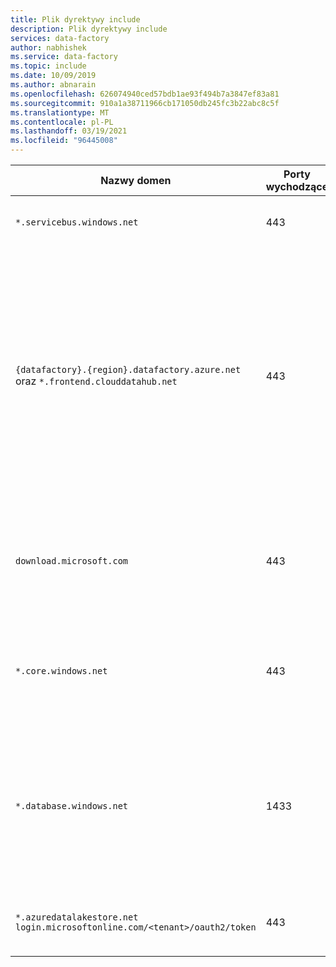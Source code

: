 ```yaml
---
title: Plik dyrektywy include
description: Plik dyrektywy include
services: data-factory
author: nabhishek
ms.service: data-factory
ms.topic: include
ms.date: 10/09/2019
ms.author: abnarain
ms.openlocfilehash: 626074940ced57bdb1ae93f494b7a3847ef83a81
ms.sourcegitcommit: 910a1a38711966cb171050db245fc3b22abc8c5f
ms.translationtype: MT
ms.contentlocale: pl-PL
ms.lasthandoff: 03/19/2021
ms.locfileid: "96445008"
---
```

| Nazwy domen                  | Porty wychodzące | Opis                              |
| ----------------------------- | -------------- | ---------------------------------------- |
| `*.servicebus.windows.net`    | 443            | Wymagane przez własne środowisko Integration Runtime do interaktywnego tworzenia. |
| `{datafactory}.{region}.datafactory.azure.net`<br> oraz `*.frontend.clouddatahub.net` | 443            | Wymagane przez własne środowisko Integration Runtime do nawiązywania połączenia z usługą Data Factory. <br>W przypadku nowych utworzonych Data Factory Znajdź nazwę FQDN z własnego klucza Integration Runtime, który jest w formacie {DataFactory}. {Region}. DataFactory. Azure. NET. W przypadku starej fabryki danych, jeśli nie widzisz nazwy FQDN w kluczu integracji samodzielnej, zamiast tego należy użyć *. frontend.clouddatahub.net. |
| `download.microsoft.com`    | 443            | Wymagane przez własne środowisko Integration Runtime do pobierania aktualizacji. Jeśli została wyłączona funkcja autoaktualizowania, możesz pominąć konfigurowanie tej domeny. |
| `*.core.windows.net`          | 443            | Używany przez własne środowisko Integration Runtime do nawiązywania połączenia z kontem usługi Azure Storage w przypadku korzystania z funkcji [kopiowania etapowego](../articles/data-factory/copy-activity-performance.md#staged-copy) . |
| `*.database.windows.net`      | 1433           | Wymagane tylko w przypadku kopiowania z lub do Azure SQL Database lub do usługi Azure Synapse Analytics i opcjonalnych w inny sposób. Funkcja przygotowana-Copy służy do kopiowania danych do SQL Database lub usługi Azure Synapse Analytics bez konieczności otwierania portu 1433. |
| `*.azuredatalakestore.net`<br>`login.microsoftonline.com/<tenant>/oauth2/token`    | 443            | Wymagane tylko w przypadku kopiowania z lub do Azure Data Lake Store i opcjonalnych w inny sposób. |
